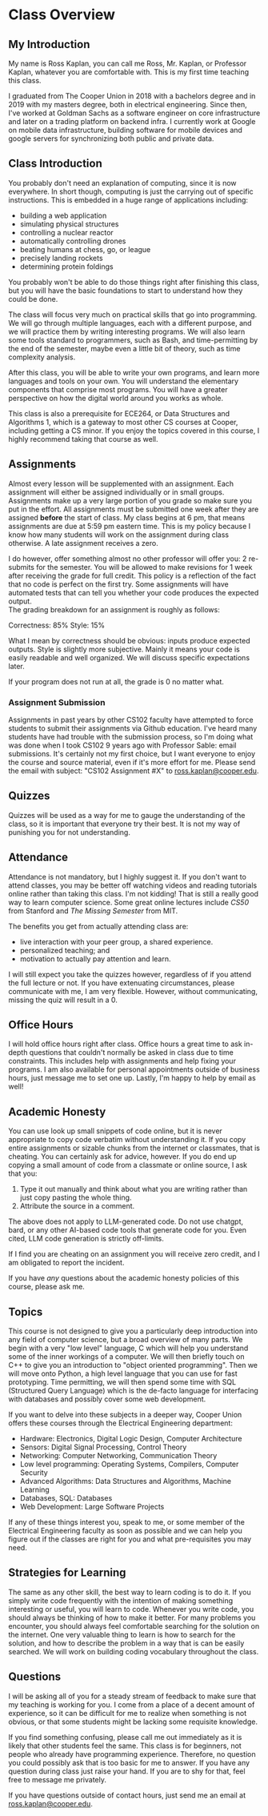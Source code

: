 # Class Overview

## My Introduction

My name is Ross Kaplan, you can call me Ross, Mr. Kaplan, or Professor Kaplan,
whatever you are comfortable with. This is my first time teaching this class.

I graduated from The Cooper Union in 2018 with a bachelors degree and in 2019 with my 
masters degree, both in electrical engineering.  Since then, I've worked at Goldman Sachs
as a software engineer on core infrastructure and later on a trading platform on backend infra.
I currently work at Google on mobile data infrastructure, building software for mobile devices and google servers for synchronizing 
both public and private data.

## Class Introduction

You probably don't need an explanation of computing, since it is now
everywhere.  In short though, computing is just the carrying out of specific
instructions.  This is embedded in a huge range of applications including:

* building a web application
* simulating physical structures
* controlling a nuclear reactor
* automatically controlling drones
* beating humans at chess, go, or league
* precisely landing rockets
* determining protein foldings

You probably won't be able to do those things right after finishing this class,
but you will have the basic foundations to start to understand how they could
be done.

The class will focus very much on practical skills that go into programming.
We will go through multiple languages, each with a different purpose, and we
will practice them by writing interesting programs.  We will also learn some tools
standard to programmers, such as Bash, and time-permitting by the end of the semester,
maybe even a little bit of theory, such as time complexity analysis.

After this class, you will be able to write your own programs, and learn
more languages and tools on your own.  You will understand the elementary
components that comprise most programs.  You will have a greater perspective
on how the digital world around you works as whole.  

This class is also a prerequisite for ECE264, or Data Structures and Algorithms 1, 
which is a gateway to most other CS courses at Cooper, including getting a CS minor.  If you enjoy the 
topics covered in this course, I highly recommend taking that course as well.

## Assignments

Almost every lesson will be supplemented with an assignment.  Each assignment
will either be assigned individually or in small groups.  Assignments make
up a very large portion of you grade so make sure you put in the effort.
All assignments must be submitted one week after they are assigned **before**
the start of class.  My class begins at 6 pm, that means assignments are due at 5:59 pm eastern time.
This is my policy because I know how many students will work on the assignment during class otherwise.  A late assignment receives a zero.

I do however, offer something almost no other professor will offer you: 2 re-submits for the semester.  You will be allowed to make 
revisions for 1 week after receiving the grade for full credit.  This policy is a reflection of the fact
that no code is perfect on the first try.  Some assignments will have automated tests
that can tell you whether your code produces the expected output.  
The grading breakdown for an assignment is roughly as follows:

Correctness: 85%
Style: 15%

What I mean by correctness should be obvious: inputs produce expected
outputs.  Style is slightly more subjective.  Mainly it means your code
is easily readable and well organized.  We will discuss specific expectations
later.

If your program does not run at all, the grade is 0 no matter what.

### Assignment Submission

Assignments in past years by other CS102 faculty have attempted to force students
to submit their assignments via Github education.  I've heard many students have had trouble
with the submission process, so I'm doing what was done when I took CS102 9 years ago with 
Professor Sable: email submissions.  It's certainly not my first choice, but I want everyone
to enjoy the course and source material, even if it's more effort for me.  Please send the email with subject: "CS102 <first name> <last name> Assignment #X" 
to ross.kaplan@cooper.edu.

## Quizzes

Quizzes will be used as a way for me to gauge the understanding of the class,
so it is important that everyone try their best.  It is not my way of punishing
you for not understanding.  

## Attendance

Attendance is not mandatory, but I highly suggest it.  If you don't want to
attend classes, you may be better off watching videos and reading tutorials
online rather than taking this class.  I'm not kidding!  That is still a really
good way to learn computer science.  Some great online lectures include
*CS50* from Stanford and *The Missing Semester* from MIT.

The benefits you get from actually attending class are:

* live interaction with your peer group, a shared experience.
* personalized teaching; and
* motivation to actually pay attention and learn.

I will still expect you take the quizzes however, regardless of if you attend
the full lecture or not.  If you have extenuating circumstances, please communicate 
with me, I am very flexible.  However, without communicating, missing the quiz will result in a 0.  

## Office Hours

I will hold office hours right after class.  Office hours a great time to ask in-depth questions that couldn't normally
be asked in class due to time constraints.  This includes help with
assignments and help fixing your programs.  I am also available for personal appointments outside of business hours, just
message me to set one up.  Lastly, I'm happy to help by email as well!

## Academic Honesty

You can use look up small snippets of code online, but it is never appropriate
to copy code verbatim without understanding it.  If you copy entire assignments
or sizable chunks from the internet or classmates, that is cheating.  You can
certainly ask for advice, however.  If you do end up copying a small amount
of code from a classmate or online source, I ask that you:

1. Type it out manually and think about what you are writing rather than just
   copy pasting the whole thing.
2. Attribute the source in a comment.

The above does not apply to LLM-generated code.  Do not use chatgpt, bard, or any 
other AI-based code tools that generate code for you.  Even cited, LLM code generation
is strictly off-limits.

If I find you are cheating on an assignment you will receive zero credit, and
I am obligated to report the incident.

If you have *any* questions about the academic honesty policies of this course, please
ask me.  

## Topics

This course is not designed to give you a particularly deep introduction into
any field of computer science, but a broad overview of many parts.  We begin
with a very "low level" language, C which will help you understand some of the
inner workings of a computer.  We will then briefly touch on C++ to give you an
introduction to "object oriented programming".  Then we will move onto Python,
a high level language that you can use for fast prototyping.  Time permitting, we 
will then spend some time with SQL (Structured Query Language) which is the de-facto
language for interfacing with databases and possibly cover some web development.

If you want to delve into these subjects in a deeper way, Cooper Union offers these
courses through the Electrical Engineering department:

* Hardware: Electronics, Digital Logic Design, Computer Architecture
* Sensors: Digital Signal Processing, Control Theory
* Networking: Computer Networking, Communication Theory
* Low level programming: Operating Systems, Compilers, Computer Security
* Advanced Algorithms: Data Structures and Algorithms, Machine Learning
* Databases, SQL: Databases
* Web Development: Large Software Projects

If any of these things interest you, speak to me, or some member of the
Electrical Engineering faculty as soon as possible and we can help you
figure out if the classes are right for you and what pre-requisites you may
need.

## Strategies for Learning

The same as any other skill, the best way to learn coding is to do it.  If you
simply write code frequently with the intention of making something interesting
or useful, you will learn to code.  Whenever you write code, you should always
be thinking of how to make it better.  For many problems you encounter, you
should always feel comfortable searching for the solution on the internet.
One very valuable thing to learn is how to search for the solution, and how
to describe the problem in a way that is can be easily searched.  We will work
on building coding vocabulary throughout the class.

## Questions

I will be asking all of you for a steady stream of feedback to make sure that
my teaching is working for you.  I come from a place of a decent amount of
experience, so it can be difficult for me to realize when something is not
obvious, or that some students might be lacking some requisite knowledge.

If you find something confusing, please call me out immediately as it is
likely that other students feel the same.  This class is for beginners, not
people who already have programming experience.  Therefore, no question
you could possibly ask that is too basic for me to answer.  If you have any
question during class just raise your hand.  If you are to shy for that,
feel free to message me privately.

If you have questions outside of contact hours, just send me an email at
ross.kaplan@cooper.edu.  
